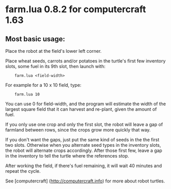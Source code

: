 # farm.lua 0.8.2 for computercraft 1.63

## Most basic usage:

Place the robot at the field's lower 
left corner. 

Place wheat seeds, carrots and/or 
potatoes in the turtle's first few 
inventory slots, some fuel in its 9th 
slot, then launch with:

		farm.lua <field-width>

For example for a 10 x 10 field, type:

		farm.lua 10

You can use 0 for field-width, and 
the program will estimate the width 
of the largest square field that it can 
harvest and re-plant, given the amount
of fuel.

If you only use one crop and only the
first slot, the robot will leave a gap
of farmland between rows, since the 
crops grow more quickly that way.

If you don't want the gaps, just put 
the same kind of seeds in the the first
two slots.  Otherwise when you 
alternate seed types in the inventory
slots, the robot will alternate crops
accordingly. After those first few, 
leave a gap in the inventory to tell 
the turtle where the references stop.

After working the field, if there's 
fuel remaining, it will wait 40 minutes
and repeat the cycle.

See
[computercraft] (http://computercraft.info) 
for more about robot turtles.